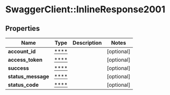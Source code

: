 # SwaggerClient::InlineResponse2001

## Properties
Name | Type | Description | Notes
------------ | ------------- | ------------- | -------------
**account_id** | [****](.md) |  | [optional] 
**access_token** | [****](.md) |  | [optional] 
**success** | [****](.md) |  | [optional] 
**status_message** | [****](.md) |  | [optional] 
**status_code** | [****](.md) |  | [optional] 

